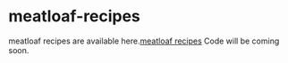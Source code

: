 # meatloaf-recipes
meatloaf recipes are available here.<a href="https://metavideos.com/video/8003242/healthy-fajita-meatloaf-recipe">meatloaf recipes</a>
Code will be coming soon.

